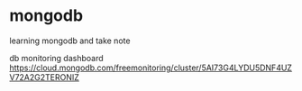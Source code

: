 # mongodb
learning mongodb and take note




db monitoring dashboard
https://cloud.mongodb.com/freemonitoring/cluster/5AI73G4LYDU5DNF4UZV72A2G2TERONIZ



